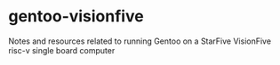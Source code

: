 # gentoo-visionfive
Notes and resources related to running Gentoo on a StarFive VisionFive risc-v single board computer
